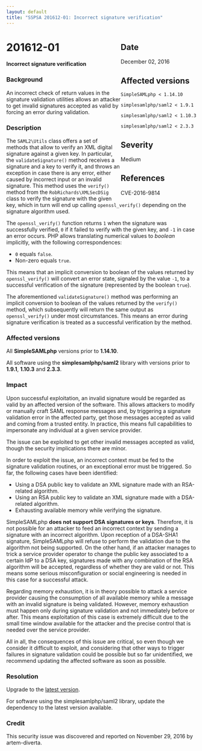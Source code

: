```yaml
---
layout: default
title: "SSPSA 201612-01: Incorrect signature verification"
---
```


<aside><div class="sidebar-warning" style="float: right;">
<h2>Date</h2>
December 02, 2016
<h2>Affected versions</h2>
<code>SimpleSAMLphp &lt; 1.14.10<br/>
simplesamlphp/saml2 &lt; 1.9.1<br/>
simplesamlphp/saml2 &lt; 1.10.3<br/>
simplesamlphp/saml2 &lt; 2.3.3</code>
<h2>Severity</h2>
Medium
<h2>References</h2>
CVE-2016-9814
</div></aside>

# 201612-01

**Incorrect signature verification**

### Background

An incorrect check of return values in the signature validation utilities allows an attacker to get invalid signatures
accepted as valid by forcing an error during validation.

### Description

The `SAML2\Utils` class offers a set of methods that allow to verify an XML digital signature against a given key. In
particular, the `validateSignature()` method receives a signature and a key to verify it, and throws an exception in
case there is any error, either caused by incorrect input or an invalid signature. This method uses the `verify()`
method from the `RobRichards\XMLSecDSig` class to verify the signature with the given key, which in turn will end up
calling `openssl_verify()` depending on the signature algorithm used.

The `openssl_verify()` function returns `1` when the signature was successfully verified, `0` if it failed to verify
with the given key, and `-1` in case an error occurs. PHP allows translating numerical values to _boolean_ implicitly,
with the following correspondences:

* `0` equals `false`.
* Non-zero equals `true`.

This means that an implicit conversion to boolean of the values returned by `openssl_verify()` will convert an error
state, signaled by the value `-1`, to a successful verification of the signature (represented by the boolean `true`).

The aforementioned `validateSignature()` method was performing an implicit conversion to boolean of the values returned
by the `verify()` method, which subsequently will return the same output as `openssl_verify()` under most circumstances.
This means an error during signature verification is treated as a successful verification by the method.

### Affected versions

All **SimpleSAMLphp** versions prior to **1.14.10**.

All software using the **simplesamlphp/saml2** library with versions prior to **1.9.1**, **1.10.3** and **2.3.3**.

### Impact

Upon successful exploitation, an invalid signature would be regarded as valid by an affected version of the software.
This allows attackers to modify or manually craft SAML response messages and, by triggering a signature validation error
in the affected party, get those messages accepted as valid and coming from a trusted entity. In practice, this means
full capabilities to impersonate any individual at a given service provider.

The issue can be exploited to get other invalid messages accepted as valid, though the security implications there are
minor.

In order to exploit the issue, an incorrect context must be fed to the signature validation routines, or an exceptional
error must be triggered. So far, the following cases have been identified:

* Using a DSA public key to validate an XML signature made with an RSA-related algorithm.
* Using an RSA public key to validate an XML signature made with a DSA-related algorithm.
* Exhausting available memory while verifying the signature.

SimpleSAMLphp **does not support DSA signatures or keys**. Therefore, it is not possible for an attacker to feed an
incorrect context by sending a signature with an incorrect algorithm. Upon reception of a DSA-SHA1 signature,
SimpleSAMLphp will refuse to perform the validation due to the algorithm not being supported. On the other hand, if an
attacker manages to trick a service provider operator to change the public key associated to a certain IdP to a DSA key,
signatures made with any combination of the RSA algorithm will be accepted, regardless of whether they are valid or not.
This means some serious misconfiguration or social engineering is needed in this case for a successful attack.

Regarding memory exhaustion, it is in theory possible to attack a service provider causing the consumption of all
available memory while a message with an invalid signature is being validated. However, memory exhaustion must happen
only during signature validation and not immediately before or after. This means exploitation of this case is extremely
difficult due to the small time window available for the attacker and the precise control that is needed over the
service provider.

All in all, the consequences of this issue are critical, so even though we consider it difficult to exploit, and
considering that other ways to trigger failures in signature validation could be possible but so far unidentified, we
recommend updating the affected software as soon as possible.

### Resolution

Upgrade to the [latest version](/download).

For software using the simplesamlphp/saml2 library, update the dependency to the latest version available.

### Credit

This security issue was discovered and reported on November 29, 2016 by artem-diverta.
